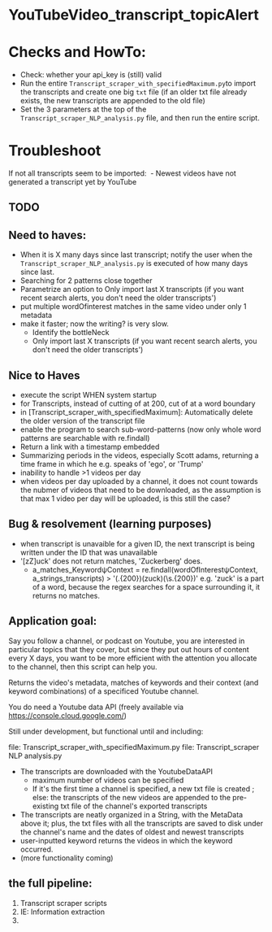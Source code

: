 # YouTubeVideo_transcript_topicAlert



# Checks and HowTo:

- Check: whether your api_key is (still) valid
- Run the entire `Transcript_scraper_with_specifiedMaximum.py`to import the transcripts and create one big `txt` file (if an older txt file already exists, the new transcripts are appended to the old file)
- Set the 3 parameters at the top of the `Transcript_scraper_NLP_analysis.py` file, and then run the entire script. 


# Troubleshoot
If not all transcripts seem to be imported:
​    - Newest videos have not generated a transcript yet by YouTube





## TODO

## Need to haves:
- When it is X many days since last transcript; notify the user when the `Transcript_scraper_NLP_analysis.py` is executed of how many days since last.
- Searching for 2 patterns close together
- Parametrize an option to Only import last X transcripts (if you want recent search alerts, you don't need the older transcripts')
- put multiple wordOfinterest matches in the same video under only 1 metadata
- make it faster; now the writing? is very slow.
    - Identify the bottleNeck
    - Only import last X transcripts (if you want recent search alerts, you don't need the older transcripts')
## Nice to Haves
- execute the script WHEN system startup
- for Transcripts, instead of cutting of at 200, cut of at a word boundary
- in [Transcript_scraper_with_specifiedMaximum]: Automatically delete the older version of the transcript file
- enable the program to search sub-word-patterns (now only whole word patterns are searchable with re.findall)
- Return a link with a timestamp embedded
- Summarizing periods in the videos, especially Scott adams, returning a time frame in which he e.g. speaks of 'ego', or 'Trump'
- inability to handle >1 videos per day
- when videos per day uploaded by a channel, it does not count towards the nubmer of videos that need to be downloaded, as the assumption is that max 1 video per day will be uploaded, is this still the case?

## Bug & resolvement (learning purposes)
- when transcript is unavaible for a given ID, the next transcript is being written under the ID that was unavailable
- '[zZ]uck' does not return matches, 'Zuckerberg' does. 
    - a_matches_KeywordψContext = re.findall(wordOfInterestψContext, a_strings_transcripts) > '(.{200})(zuck)(\\s.{200})' e.g. 'zuck' is a part of a word, because the regex searches for a space surrounding it, it returns no matches.


## Application goal:

  Say you follow a channel, or podcast on Youtube, you are interested in particular topics that they cover, but since they put out hours of content every X days, you want to be more efficient with the attention you allocate to the channel, then this script can help you.

 Returns the video's metadata, matches of keywords and their context (and keyword combinations) of a specificed Youtube channel.

 You do need a Youtube data API (freely available via https://console.cloud.google.com/)

Still under development, but functional until and including:

file: Transcript_scraper_with_specifiedMaximum.py
file: Transcript_scraper NLP analysis.py

* The transcripts are downloaded with the YoutubeDataAPI
  + maximum number of videos can be specified
  + If it's the first time a channel is specified, a new txt file is created ; else: the transcripts of the new videos are appended to the pre-existing txt file of the channel's exported transcripts
* The transcripts are neatly organized in a String, with the MetaData above it; plus, the txt files with all the transcripts are saved to disk under the channel's name and the dates of oldest and newest transcripts
* user-inputted keyword returns the videos in which the keyword occurred.
* (more functionality coming)


## the full pipeline:
1. Transcript scraper scripts
2. IE: Information extraction
3.

